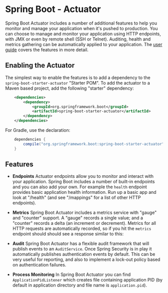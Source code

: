 # Spring Boot - Actuator

Spring Boot Actuator includes a number of additional features to help
you monitor and manage your application when it's pushed to
production. You can choose to manage and monitor your application
using HTTP endpoints, with JMX or even by remote shell (SSH or
Telnet).  Auditing, health and metrics gathering can be automatically
applied to your application. The
[user guide](http://docs.spring.io/spring-boot/docs/current/reference/htmlsingle/#production-ready)
covers the features in more detail.

## Enabling the Actuator

The simplest way to enable the features is to add a dependency to the
`spring-boot-starter-actuator` "Starter POM". To add the actuator to a
Maven based project, add the following "starter" dependency:

```xml
	<dependencies>
		<dependency>
			<groupId>org.springframework.boot</groupId>
			<artifactId>spring-boot-starter-actuator</artifactId>
		</dependency>
	</dependencies>
```

For Gradle, use the declaration:

```groovy
	dependencies {
		compile("org.springframework.boot:spring-boot-starter-actuator")
	}
```

## Features

* **Endpoints** Actuator endpoints allow you to monitor and interact
with your application. Spring Boot includes a number of built-in
endpoints and you can also add your own. For example the `health`
endpoint provides basic application health information. Run up a basic
app and look at "/health" (and see "/mappings" for a list of other
HTTP endpoints).

* **Metrics** Spring Boot Actuator includes a metrics service with
"gauge" and "counter" support.  A "gauge" records a single value; and
a "counter" records a delta (an increment or decrement). Metrics for
all HTTP requests are automatically recorded, so if you hit the
`metrics` endpoint should should see a response similar to this:

* **Audit** Spring Boot Actuator has a flexible audit framework that
will publish events to an `AuditService`. Once Spring Security is in
play it automatically publishes authentication events by default. This
can be very useful for reporting, and also to implement a lock-out
policy based on authentication failures.

* **Process Monitoring** In Spring Boot Actuator you can find
`ApplicationPidListener` which creates file containing application PID
(by default in application directory and file name is
`application.pid`).
